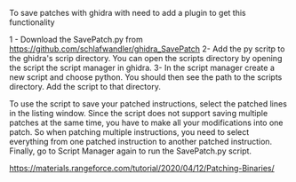 To save patches with ghidra with need to add a  plugin to get this functionality

1 - Download the SavePatch.py from https://github.com/schlafwandler/ghidra_SavePatch
2- Add the py scritp to the ghidra's scrip directory. You can open the scripts directory by opening the script the script manager in ghidra.
3- In the script manager create a new script and choose python. You should then see the path to the scripts directory. Add the script to that directory.

To use the script to save your patched instructions, select the patched lines in the listing window. Since the script does not support saving multiple patches at the same time, you have to make all your modifications into one patch. So when patching multiple instructions, you need to select everything from one patched instruction to another patched instruction. Finally, go to Script Manager again to run the SavePatch.py script.

https://materials.rangeforce.com/tutorial/2020/04/12/Patching-Binaries/
